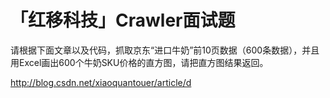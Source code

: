 # 「红移科技」Crawler面试题

请根据下面文章以及代码，抓取京东“进口牛奶”前10页数据（600条数据），并且用Excel画出600个牛奶SKU价格的直方图，请把直方图结果返回。

http://blog.csdn.net/xiaoquantouer/article/d
